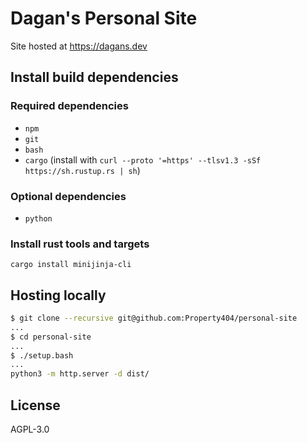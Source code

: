 # Dagan's Personal Site

Site hosted at <https://dagans.dev>

## Install build dependencies

### Required dependencies

* `npm`
* `git`
* `bash`
* `cargo`
  (install with `curl --proto '=https' --tlsv1.3 -sSf https://sh.rustup.rs | sh`)

### Optional dependencies

* `python`

### Install rust tools and targets

```
cargo install minijinja-cli
```

## Hosting locally

```bash
$ git clone --recursive git@github.com:Property404/personal-site
...
$ cd personal-site
...
$ ./setup.bash
...
python3 -m http.server -d dist/
```

## License

AGPL-3.0
